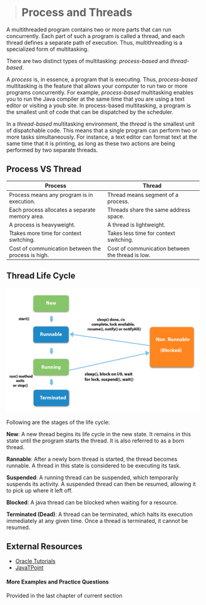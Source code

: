 ># Process and Threads

A multithreaded program contains two or more parts that can run concurrently. Each part of such a program is called a thread, and each thread defines a separate path of execution. Thus, multithreading is a specialized form of multitasking.

There are two distinct types of multitasking: _process-based_ and _thread-based_.

A _process_ is, in essence, a program that is executing. Thus, _process-based_ multitasking is the feature that allows your computer to run two or more programs concurrently. For example, _process-based_ multitasking enables you to run the Java compiler at the same time that you are using a text editor or visiting a youb site. In process-based multitasking, a program is the smallest unit of code that can be dispatched by the scheduler.

In a _thread-based_ multitasking environment, the _thread_ is the smallest unit of dispatchable code. This means that a single program can perform two or more tasks simultaneously. For instance, a text editor can format text at the same time that it is printing, as long as these two actions are being performed by two separate threads.

## Process VS Thread

|Process|Thread|
|---|---|
|Process means any program is in execution.|Thread means segment of a process.|
|Each process allocates a separate memory area.|Threads share the same address space.
|A process is heavyweight.|A thread is lightweight.|
Ttakes more time for context switching.|Takes less time for context switching.|
|Cost of communication between the process is high.|Cost of communication between the thread is low.|

## Thread Life Cycle

![Thread Life Cycle](images/thread_life_cycle.PNG)

Following are the stages of the life cycle:

__New__: A new thread begins its life cycle in the new state. It remains in this state until the program starts the thread. It is also referred to as a born thread.

__Rannable__: After a newly born thread is started, the thread becomes runnable. A thread in this state is considered to be executing its task.

__Suspended__: A running thread can be suspended, which temporarily suspends its activity. A suspended thread can then be resumed, allowing it to pick up where it left off.

__Blocked__: A java thread can be blocked when waiting for a resource.

__Terminated (Dead)__: A thread can be terminated, which halts its execution immediately at any given time. Once a thread is terminated, it cannot be resumed.

## External Resources

* [Oracle Tutorials](https://docs.oracle.com/javase/tutorial/essential/concurrency/procthread.html)
* [JavaTPoint](https://www.javatpoint.com/multithreading-in-java)

#### More Examples and Practice Questions

Provided in the last chapter of current section